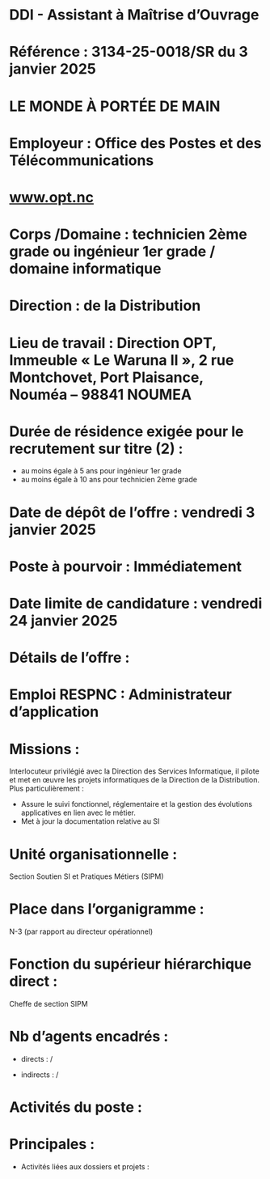 # DDI - Assistant à Maîtrise d’Ouvrage

# Référence : 3134-25-0018/SR du 3 janvier 2025

# LE MONDE À PORTÉE DE MAIN

# Employeur : Office des Postes et des Télécommunications

# www.opt.nc

# Corps /Domaine : technicien 2ème grade ou ingénieur 1er grade / domaine informatique

# Direction : de la Distribution

# Lieu de travail : Direction OPT, Immeuble « Le Waruna II », 2 rue Montchovet, Port Plaisance, Nouméa – 98841 NOUMEA

# Durée de résidence exigée pour le recrutement sur titre (2) :

- au moins égale à 5 ans pour ingénieur 1er grade
- au moins égale à 10 ans pour technicien 2ème grade

# Date de dépôt de l’offre : vendredi 3 janvier 2025

# Poste à pourvoir : Immédiatement

# Date limite de candidature : vendredi 24 janvier 2025

# Détails de l’offre :

# Emploi RESPNC : Administrateur d’application

# Missions :

Interlocuteur privilégié avec la Direction des Services Informatique, il pilote et met en œuvre les projets informatiques de la Direction de la Distribution. Plus particulièrement :

- Assure le suivi fonctionnel, réglementaire et la gestion des évolutions applicatives en lien avec le métier.
- Met à jour la documentation relative au SI

# Unité organisationnelle :

Section Soutien SI et Pratiques Métiers (SIPM)

# Place dans l’organigramme :

N-3 (par rapport au directeur opérationnel)

# Fonction du supérieur hiérarchique direct :

Cheffe de section SIPM

# Nb d’agents encadrés :

- directs : /

- indirects : /

# Activités du poste :

# Principales :

- Activités liées aux dossiers et projets :